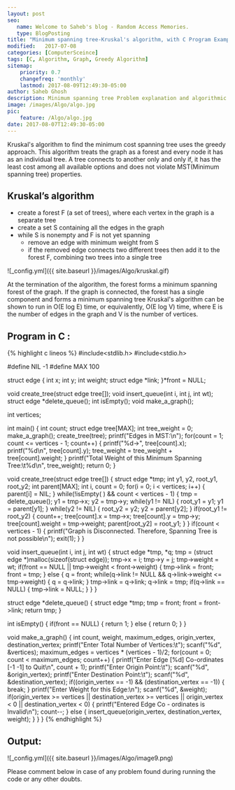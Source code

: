 ```yaml
---
layout: post
seo:
   name: Welcome to Saheb's blog - Random Access Memories.
   type: BlogPosting
title: "Minimum spanning tree-Kruskal's algorithm, with C Program Example"
modified:   2017-07-08
categories: [ComputerSceince]
tags: [C, Algorithm, Graph, Greedy Algorithm]
sitemap:
    priority: 0.7
    changefreq: 'monthly'
    lastmod: 2017-08-09T12:49:30-05:00
author: Saheb Ghosh
description: Minimum spanning tree Problem explanation and algorithmic solution. C Program example of Kruskal's algorithm.
image: /images/Algo/algo.jpg
pic:
    feature: /Algo/algo.jpg
date: 2017-08-07T12:49:30-05:00
---
```

Kruskal's algorithm to find the minimum cost spanning tree uses the greedy approach. This algorithm treats the graph as a forest and every node it has as an individual tree. A tree connects to another only and only if, it has the least cost among all available options and does not violate MST(Minimum spanning tree) properties.
## Kruskal’s algorithm

- create a forest F (a set of trees), where each vertex in the graph is a separate tree
- create a set S containing all the edges in the graph
- while S is nonempty and F is not yet spanning
    - remove an edge with minimum weight from S
    - if the removed edge connects two different trees then add it to the forest F, combining two trees into a single tree

![_config.yml]({{ site.baseurl }}/images/Algo/kruskal.gif)


At the termination of the algorithm, the forest forms a minimum spanning forest of the graph. If the graph is connected, the forest has a single component and forms a minimum spanning tree
Kruskal's algorithm can be shown to run in O(E log E) time, or equivalently, O(E log V) time, where E is the number of edges in the graph and V is the number of vertices.

## Program in C :

{% highlight c lineos %}
#include<stdlib.h>
#include<stdio.h>
 
#define NIL -1
#define MAX 100
 
struct edge
{
      int x;
      int y;
      int weight;
      struct edge *link;
}*front = NULL;
 
void create_tree(struct edge tree[]);
void insert_queue(int i, int j, int wt);
struct edge *delete_queue();
int isEmpty();
void make_a_graph();
 
int vertices;
 
int main()
{
      int count;
      struct edge tree[MAX];
      int tree_weight = 0;
      make_a_graph();
      create_tree(tree);
      printf("Edges in MST:\n");
      for(count = 1; count <= vertices - 1; count++)
      {
            printf("%d->", tree[count].x);
            printf("%d\n", tree[count].y);
            tree_weight = tree_weight + tree[count].weight;
      }
      printf("Total Weight of this Minimum Spanning Tree:\t%d\n", tree_weight);
      return 0;
}
 
void create_tree(struct edge tree[])
{
      struct edge *tmp;
      int y1, y2, root_y1, root_y2;
      int parent[MAX];
      int i, count = 0;
      for(i = 0; i < vertices; i++)
      {
            parent[i] = NIL;
      }
      while(!isEmpty( ) && count < vertices - 1) 
      {
            tmp = delete_queue();
            y1 = tmp->x;
            y2 = tmp->y; 
            while(y1 != NIL)
            {
                  root_y1 = y1;
                  y1 = parent[y1];
            }
            while(y2 != NIL)
            {
                  root_y2 = y2;
                  y2 = parent[y2];
            }
            if(root_y1 != root_y2)
            {
                  count++;
                  tree[count].x = tmp->x;
                  tree[count].y = tmp->y;
                  tree[count].weight = tmp->weight;
                  parent[root_y2] = root_y1;
            }
      }
      if(count < vertices - 1)
      {
            printf("Graph is Disconnected. Therefore, Spanning Tree is not possible\n");
            exit(1);
      }
}
 
void insert_queue(int i, int j, int wt)
{
      struct edge *tmp, *q;
      tmp = (struct edge *)malloc(sizeof(struct edge));
      tmp->x = i;
      tmp->y = j;
      tmp->weight = wt;
      if(front == NULL || tmp->weight < front->weight)
      {
            tmp->link = front;
            front = tmp;
      }
      else
      {
            q = front;
            while(q->link != NULL && q->link->weight <= tmp->weight)
            {
                  q = q->link;
            }
            tmp->link = q->link;
            q->link = tmp;
            if(q->link == NULL) 
            {
                  tmp->link = NULL;
            }
      }
}
 
struct edge *delete_queue()
{
      struct edge *tmp;
      tmp = front;
      front = front->link;
      return tmp;
}
 
int isEmpty()
{
      if(front == NULL)
      {
            return 1;
      }
      else
      {
            return 0;
      }
}
 
void make_a_graph()
{
      int count, weight, maximum_edges, origin_vertex, destination_vertex;
      printf("Enter Total Number of Vertices:\t");
      scanf("%d", &vertices);
      maximum_edges = vertices * (vertices - 1)/2;
      for(count = 0; count < maximum_edges; count++)
      {
            printf("Enter Edge [%d] Co-ordinates [-1 -1] to Quit\n", count + 1);
            printf("Enter Origin Point:\t"); 
            scanf("%d", &origin_vertex);
            printf("Enter Destination Point:\t");
            scanf("%d", &destination_vertex);
            if((origin_vertex == -1) && (destination_vertex == -1))
            {
                  break;
            }
            printf("Enter Weight for this Edge:\n");
            scanf("%d", &weight);
            if(origin_vertex >= vertices || destination_vertex >= vertices || origin_vertex < 0 || destination_vertex < 0)
            {
                  printf("Entered Edge Co - ordinates is Invalid\n");
                  count--;
            }
            else
            {
                  insert_queue(origin_vertex, destination_vertex, weight);
            }
      }
}
{% endhighlight %}


## Output:


![_config.yml]({{ site.baseurl }}/images/Algo/image9.png)



Please comment below in case of any problem found during running the code or any other doubts.
